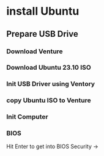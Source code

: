 # install Ubuntu

## Prepare USB Drive

### Download Venture

### Download Ubuntu 23.10 ISO

### Init USB Driver using Ventory

### copy Ubuntu ISO to Venture

### Init Computer

### BIOS

Hit Enter to get into BIOS
Security -> 
